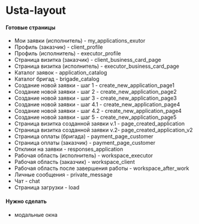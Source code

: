# Usta-layout
<h4>Готовые страницы</h4>
<ul>
  <li>Мои заявки (исполнитель) - my_applications_exutor</li>
  <li>Профиль (заказчик) - client_profile</li>
  <li>Профиль (исполнитель) - executor_profile</li>
  <li>Страница визитка (заказчик) - client_business_card_page</li>
  <li>Страница визитка (исполнитель) - executor_business_card_page</li>
  <li>Каталог заявок - application_catalog</li>
  <li>Каталог бригад - brigade_catalog</li>
  <li>Создание новой заявки - шаг 1 - create_new_application_page1</li>
  <li>Создание новой заявки - шаг 2 - create_new_application_page2</li>
  <li>Создание новой заявки - шаг 3 - create_new_application_page3</li>
  <li>Создание новой заявки - шаг 4.1 - create_new_application_page4</li>
  <li>Создание новой заявки - шаг 4.2 - create_new_application_page4</li>
  <li>Создание новой заявки - шаг 5  - create_new_application_page5</li>
  <li>Страница визитка созданной заявки v.1 - page_created_application</li>
  <li>Страница визитка созданной заявки v.2- page_created_application_v2</li>
  <li>Страница оплаты (бригада) - payment_page_customer</li>
  <li>Страница оплаты (заказчик) - payment_page_customer</li>
  <li>Отклики на заявки - responses_application</li>
  <li>Рабочая область (исполнитель) - workspace_executor</li>
  <li>Рабочая область (заказчик) - workspace_client</li>
  <li>Рабочая область после завершения работы - workspace_after_work</li>
  <li>Личные сообщения - private_message</li>
  <li>Чат - chat</li>
  <li>Страница загрузки - load</li>
</ul>

<h4>Нужно сделать</h4>
<ul>
  <li>модальные окна</li>
</ul>
